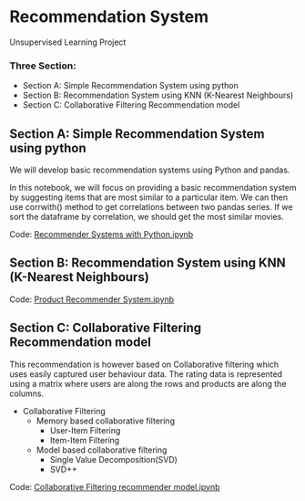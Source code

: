 # Recommendation System
Unsupervised Learning Project

### Three Section:
<ul>
  <li>Section A: Simple Recommendation System using python</li>
  <li>Section B: Recommendation System using KNN (K-Nearest Neighbours)</li>
  <li>Section C: Collaborative Filtering Recommendation model</li>
</ul>

## Section A: Simple Recommendation System using python

We will develop basic recommendation systems using Python and pandas.

In this notebook, we will focus on providing a basic recommendation system by suggesting items that are most similar to a particular item.
We can then use corrwith() method to get correlations between two pandas series. If we sort the dataframe by correlation, we should get the most similar movies.

Code: <a href="https://github.com/jithindbj16/Recommendation_System/blob/main/Product%20Recommender%20System.ipynb">Recommender Systems with Python.ipynb</a>

## Section B: Recommendation System using KNN (K-Nearest Neighbours)

Code: <a href="https://github.com/jithindbj16/Recommendation_System/blob/main/Recommender%20Systems%20with%20Python.ipynb">Product Recommender System.ipynb</a>

## Section C: Collaborative Filtering Recommendation model

This recommendation is however based on Collaborative filtering which uses easily captured user behaviour data. The rating data is represented using a matrix where users are along the rows and products are along the columns.

* Collaborative Filtering
  * Memory based collaborative filtering
    * User-Item Filtering
    * Item-Item Filtering
  * Model based collaborative filtering
    * Single Value Decomposition(SVD)
    * SVD++

Code: <a href="https://github.com/jithindbj16/Recommendation_System/blob/main/Collaborative%20Filtering%20recommender%20model.ipynb">Collaborative Filtering recommender model.ipynb</a>
